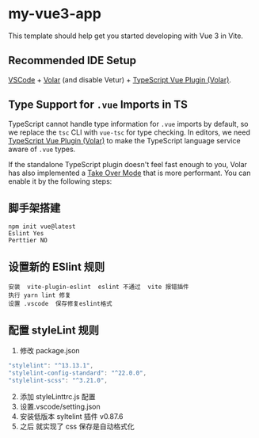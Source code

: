 # my-vue3-app

This template should help get you started developing with Vue 3 in Vite.

## Recommended IDE Setup

[VSCode](https://code.visualstudio.com/) + [Volar](https://marketplace.visualstudio.com/items?itemName=Vue.volar) (and disable Vetur) + [TypeScript Vue Plugin (Volar)](https://marketplace.visualstudio.com/items?itemName=Vue.vscode-typescript-vue-plugin).

## Type Support for `.vue` Imports in TS

TypeScript cannot handle type information for `.vue` imports by default, so we replace the `tsc` CLI with `vue-tsc` for type checking. In editors, we need [TypeScript Vue Plugin (Volar)](https://marketplace.visualstudio.com/items?itemName=Vue.vscode-typescript-vue-plugin) to make the TypeScript language service aware of `.vue` types.

If the standalone TypeScript plugin doesn't feel fast enough to you, Volar has also implemented a [Take Over Mode](https://github.com/johnsoncodehk/volar/discussions/471#discussioncomment-1361669) that is more performant. You can enable it by the following steps:

## 脚手架搭建
```
npm init vue@latest
Eslint Yes 
Perttier NO 
```

## 设置新的 ESlint 规则
```
安装  vite-plugin-eslint  eslint 不通过  vite 报错插件
执行 yarn lint 修复
设置 .vscode  保存修复eslint格式
```

## 配置 styleLint 规则
1. 修改 package.json
```js
"stylelint": "^13.13.1",
"stylelint-config-standard": "^22.0.0",
"stylelint-scss": "^3.21.0",
```
2. 添加 styleLinttrc.js 配置
3. 设置.vscode/setting.json
4. 安装低版本 syltelint 插件  v0.87.6
5. 之后 就实现了 css 保存是自动格式化


